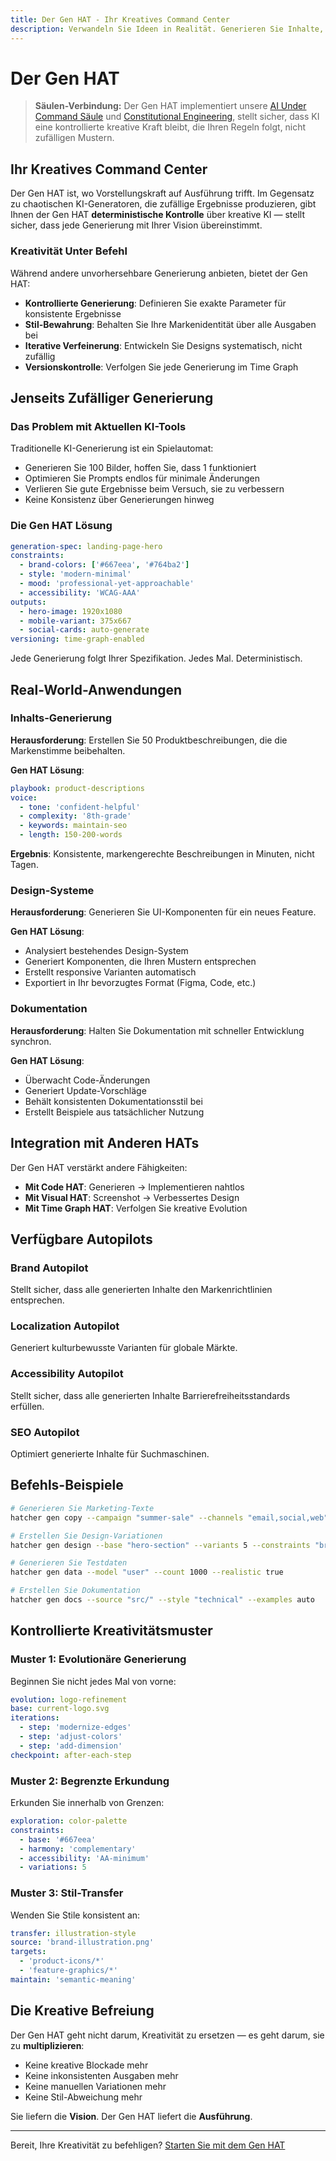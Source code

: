 ```yaml
---
title: Der Gen HAT - Ihr Kreatives Command Center
description: Verwandeln Sie Ideen in Realität. Generieren Sie Inhalte, Designs und Erlebnisse mit deterministischer Kontrolle über KI-Kreativität.
---
```


# <DocIcon type="gen" inline /> Der Gen HAT

> **Säulen-Verbindung:** Der Gen HAT implementiert unsere [AI Under Command Säule](/de/pillars-ai-under-command) und [Constitutional Engineering](/de/constitutional-engineering), stellt sicher, dass KI eine kontrollierte kreative Kraft bleibt, die Ihren Regeln folgt, nicht zufälligen Mustern.

## Ihr Kreatives Command Center

Der Gen HAT ist, wo Vorstellungskraft auf Ausführung trifft. Im Gegensatz zu chaotischen KI-Generatoren, die zufällige Ergebnisse produzieren, gibt Ihnen der Gen HAT **deterministische Kontrolle** über kreative KI — stellt sicher, dass jede Generierung mit Ihrer Vision übereinstimmt.

### Kreativität Unter Befehl

Während andere unvorhersehbare Generierung anbieten, bietet der Gen HAT:

- **Kontrollierte Generierung**: Definieren Sie exakte Parameter für konsistente Ergebnisse
- **Stil-Bewahrung**: Behalten Sie Ihre Markenidentität über alle Ausgaben bei
- **Iterative Verfeinerung**: Entwickeln Sie Designs systematisch, nicht zufällig
- **Versionskontrolle**: Verfolgen Sie jede Generierung im Time Graph

## Jenseits Zufälliger Generierung

### Das Problem mit Aktuellen KI-Tools

Traditionelle KI-Generierung ist ein Spielautomat:

- Generieren Sie 100 Bilder, hoffen Sie, dass 1 funktioniert
- Optimieren Sie Prompts endlos für minimale Änderungen
- Verlieren Sie gute Ergebnisse beim Versuch, sie zu verbessern
- Keine Konsistenz über Generierungen hinweg

### Die Gen HAT Lösung

```yaml
generation-spec: landing-page-hero
constraints:
  - brand-colors: ['#667eea', '#764ba2']
  - style: 'modern-minimal'
  - mood: 'professional-yet-approachable'
  - accessibility: 'WCAG-AAA'
outputs:
  - hero-image: 1920x1080
  - mobile-variant: 375x667
  - social-cards: auto-generate
versioning: time-graph-enabled
```

Jede Generierung folgt Ihrer Spezifikation. Jedes Mal. Deterministisch.

## Real-World-Anwendungen

### Inhalts-Generierung

**Herausforderung**: Erstellen Sie 50 Produktbeschreibungen, die die Markenstimme beibehalten.

**Gen HAT Lösung**:

```yaml
playbook: product-descriptions
voice:
  - tone: 'confident-helpful'
  - complexity: '8th-grade'
  - keywords: maintain-seo
  - length: 150-200-words
```

**Ergebnis**: Konsistente, markengerechte Beschreibungen in Minuten, nicht Tagen.

### Design-Systeme

**Herausforderung**: Generieren Sie UI-Komponenten für ein neues Feature.

**Gen HAT Lösung**:

- Analysiert bestehendes Design-System
- Generiert Komponenten, die Ihren Mustern entsprechen
- Erstellt responsive Varianten automatisch
- Exportiert in Ihr bevorzugtes Format (Figma, Code, etc.)

### Dokumentation

**Herausforderung**: Halten Sie Dokumentation mit schneller Entwicklung synchron.

**Gen HAT Lösung**:

- Überwacht Code-Änderungen
- Generiert Update-Vorschläge
- Behält konsistenten Dokumentationsstil bei
- Erstellt Beispiele aus tatsächlicher Nutzung

## Integration mit Anderen HATs

Der Gen HAT verstärkt andere Fähigkeiten:

- **Mit Code HAT**: Generieren → Implementieren nahtlos
- **Mit Visual HAT**: Screenshot → Verbessertes Design
- **Mit Time Graph HAT**: Verfolgen Sie kreative Evolution

## Verfügbare Autopilots

### Brand Autopilot

Stellt sicher, dass alle generierten Inhalte den Markenrichtlinien entsprechen.

### Localization Autopilot

Generiert kulturbewusste Varianten für globale Märkte.

### Accessibility Autopilot

Stellt sicher, dass alle generierten Inhalte Barrierefreiheitsstandards erfüllen.

### SEO Autopilot

Optimiert generierte Inhalte für Suchmaschinen.

## Befehls-Beispiele

```bash
# Generieren Sie Marketing-Texte
hatcher gen copy --campaign "summer-sale" --channels "email,social,web"

# Erstellen Sie Design-Variationen
hatcher gen design --base "hero-section" --variants 5 --constraints "brand"

# Generieren Sie Testdaten
hatcher gen data --model "user" --count 1000 --realistic true

# Erstellen Sie Dokumentation
hatcher gen docs --source "src/" --style "technical" --examples auto
```

## Kontrollierte Kreativitätsmuster

### Muster 1: Evolutionäre Generierung

Beginnen Sie nicht jedes Mal von vorne:

```yaml
evolution: logo-refinement
base: current-logo.svg
iterations:
  - step: 'modernize-edges'
  - step: 'adjust-colors'
  - step: 'add-dimension'
checkpoint: after-each-step
```

### Muster 2: Begrenzte Erkundung

Erkunden Sie innerhalb von Grenzen:

```yaml
exploration: color-palette
constraints:
  - base: '#667eea'
  - harmony: 'complementary'
  - accessibility: 'AA-minimum'
  - variations: 5
```

### Muster 3: Stil-Transfer

Wenden Sie Stile konsistent an:

```yaml
transfer: illustration-style
source: 'brand-illustration.png'
targets:
  - 'product-icons/*'
  - 'feature-graphics/*'
maintain: 'semantic-meaning'
```

## Die Kreative Befreiung

Der Gen HAT geht nicht darum, Kreativität zu ersetzen — es geht darum, sie zu **multiplizieren**:

- Keine kreative Blockade mehr
- Keine inkonsistenten Ausgaben mehr
- Keine manuellen Variationen mehr
- Keine Stil-Abweichung mehr

Sie liefern die **Vision**. Der Gen HAT liefert die **Ausführung**.

---

Bereit, Ihre Kreativität zu befehligen? [Starten Sie mit dem Gen HAT](/de/getting-started#gen-hat)

<PageCTA
  title="Entfesseln Sie Ihre Kreative Kraft"
  subtitle="Befehligen Sie KI, Inhalte zu generieren, die Ihrer exakten Vision entsprechen"
  buttonText="Erkunden Sie den Gen HAT"
  buttonLink="/de/getting-started"
  buttonStyle="secondary"
  footer="Vision trifft Ausführung. Kreativität verstärkt."
/>
